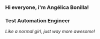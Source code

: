### Hi everyone, i'm Angélica Bonilla! 
### Test Automation Engineer

*Like a normal girl, just way more awesome!*
